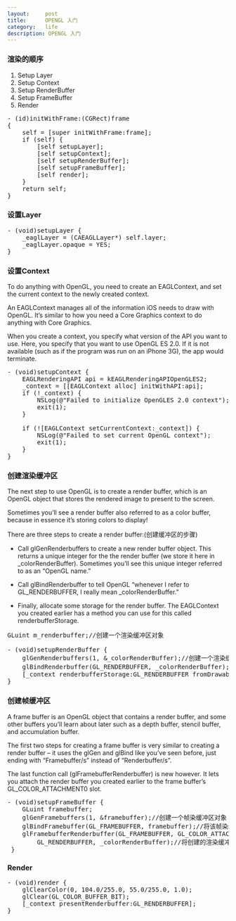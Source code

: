 ```yaml
---
layout:     post
title:      OPENGL 入门
category:   life
description: OPENGL 入门
---
```

### 渲染的顺序
1. Setup Layer
2. Setup Context
3. Setup RenderBuffer
4. Setup FrameBuffer
5. Render

<pre class="prettyprint">
- (id)initWithFrame:(CGRect)frame
{
    self = [super initWithFrame:frame];
    if (self) {        
        [self setupLayer];        
        [self setupContext];                
        [self setupRenderBuffer];        
        [self setupFrameBuffer];                
        [self render];        
    }
    return self;
}
</pre>

### 设置Layer
<pre class="prettyprint">
- (void)setupLayer {
    _eaglLayer = (CAEAGLLayer*) self.layer;
    _eaglLayer.opaque = YES;
}
</pre>

### 设置Context
To do anything with OpenGL, you need to create an EAGLContext, and set the current context to the newly created context.

An EAGLContext manages all of the information iOS needs to draw with OpenGL. It’s similar to how you need a Core Graphics context to do anything with Core Graphics.

When you create a context, you specify what version of the API you want to use. Here, you specify that you want to use OpenGL ES 2.0. If it is not available (such as if the program was run on an iPhone 3G), the app would terminate.

<pre class="prettyprint">
- (void)setupContext {   
    EAGLRenderingAPI api = kEAGLRenderingAPIOpenGLES2;
    _context = [[EAGLContext alloc] initWithAPI:api];
    if (!_context) {
        NSLog(@"Failed to initialize OpenGLES 2.0 context");
        exit(1);
    }
 
    if (![EAGLContext setCurrentContext:_context]) {
        NSLog(@"Failed to set current OpenGL context");
        exit(1);
    }
}
</pre>

### 创建渲染缓冲区   
The next step to use OpenGL is to create a render buffer, which is an OpenGL object that stores the rendered image to present to the screen.

Sometimes you’ll see a render buffer also referred to as a color buffer, because in essence it’s storing colors to display!

There are three steps to create a render buffer:(创建缓冲区的步骤)

* Call glGenRenderbuffers to create a new render buffer object. This returns a unique integer for the the render buffer (we store it here in _colorRenderBuffer). Sometimes you’ll see this unique integer referred to as an “OpenGL name.”

* Call glBindRenderbuffer to tell OpenGL “whenever I refer to GL_RENDERBUFFER, I really mean _colorRenderBuffer.”

* Finally, allocate some storage for the render buffer. The EAGLContext you created earlier has a method you can use for this called renderbufferStorage.

<pre class="prettyprint">
GLuint m_renderbuffer;//创建一个渲染缓冲区对象

- (void)setupRenderBuffer {
    glGenRenderbuffers(1, &_colorRenderBuffer);//创建一个渲染缓冲区对象
    glBindRenderbuffer(GL_RENDERBUFFER, _colorRenderBuffer);//将该渲染缓冲区对象绑定到管线上
    [_context renderbufferStorage:GL_RENDERBUFFER fromDrawable:_eaglLayer];    
}
</pre>

### 创建帧缓冲区
A frame buffer is an OpenGL object that contains a render buffer, and some other buffers you’ll learn about later such as a depth buffer, stencil buffer, and accumulation buffer.

The first two steps for creating a frame buffer is very similar to creating a render buffer – it uses the glGen and glBind like you’ve seen before, just ending with “Framebuffer/s” instead of “Renderbuffer/s”.

The last function call (glFramebufferRenderbuffer) is new however. It lets you attach the render buffer you created earlier to the frame buffer’s GL_COLOR_ATTACHMENT0 slot.

<pre clas="prettyprint">
- (void)setupFrameBuffer {    
    GLuint framebuffer;
    glGenFramebuffers(1, &framebuffer);//创建一个帧染缓冲区对象
    glBindFramebuffer(GL_FRAMEBUFFER, framebuffer);//将该帧染缓冲区对象绑定到管线上
    glFramebufferRenderbuffer(GL_FRAMEBUFFER, GL_COLOR_ATTACHMENT0, 
        GL_RENDERBUFFER, _colorRenderBuffer);//将创建的渲染缓冲区绑定到帧缓冲区上，并使用颜色填充
 }
</pre>

### Render
<pre class="prettyprint">
- (void)render {
    glClearColor(0, 104.0/255.0, 55.0/255.0, 1.0);
    glClear(GL_COLOR_BUFFER_BIT); 
    [_context presentRenderbuffer:GL_RENDERBUFFER];
}
</pre>